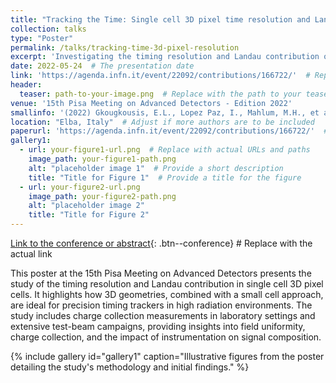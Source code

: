 ```yaml
---
title: "Tracking the Time: Single cell 3D pixel time resolution and Landau contribution evaluation via test-beam and laboratory measurements"
collection: talks
type: "Poster"
permalink: /talks/tracking-time-3d-pixel-resolution
excerpt: 'Investigating the timing resolution and Landau contribution of single cell 3D pixel technology in high radiation environments.'
date: 2022-05-24  # The presentation date
link: 'https://agenda.infn.it/event/22092/contributions/166722/'  # Replace with the actual link if available
header:
  teaser: path-to-your-image.png  # Replace with the path to your teaser image if available
venue: '15th Pisa Meeting on Advanced Detectors - Edition 2022'
smallinfo: '(2022) Gkougkousis, E.L., Lopez Paz, I., Mahlum, M.H., et al. <b><i>Pisa Meeting Poster</i></b>'
location: "Elba, Italy"  # Adjust if more authors are to be included 
paperurl: 'https://agenda.infn.it/event/22092/contributions/166722/'  # Replace with the actual link if available
gallery1:
  - url: your-figure1-url.png  # Replace with actual URLs and paths
    image_path: your-figure1-path.png
    alt: "placeholder image 1"  # Provide a short description
    title: "Title for Figure 1"  # Provide a title for the figure
  - url: your-figure2-url.png
    image_path: your-figure2-path.png
    alt: "placeholder image 2"
    title: "Title for Figure 2"
---
```


[Link to the conference or abstract](https://agenda.infn.it/event/22092/contributions/166722/){: .btn--conference}  # Replace with the actual link

This poster at the 15th Pisa Meeting on Advanced Detectors presents the study of the timing resolution and Landau contribution in single cell 3D pixel cells. It highlights how 3D geometries, combined with a small cell approach, are ideal for precision timing trackers in high radiation environments. The study includes charge collection measurements in laboratory settings and extensive test-beam campaigns, providing insights into field uniformity, charge collection, and the impact of instrumentation on signal composition.

{% include gallery id="gallery1" caption="Illustrative figures from the poster detailing the study's methodology and initial findings." %}
